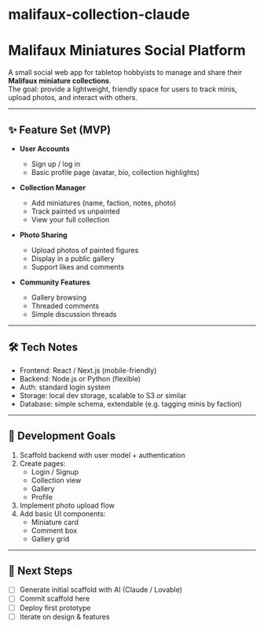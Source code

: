 # malifaux-collection-claude

# Malifaux Miniatures Social Platform

A small social web app for tabletop hobbyists to manage and share their **Malifaux miniature collections**.  
The goal: provide a lightweight, friendly space for users to track minis, upload photos, and interact with others.

---

## ✨ Feature Set (MVP)

- **User Accounts**
  - Sign up / log in
  - Basic profile page (avatar, bio, collection highlights)

- **Collection Manager**
  - Add miniatures (name, faction, notes, photo)
  - Track painted vs unpainted
  - View your full collection

- **Photo Sharing**
  - Upload photos of painted figures
  - Display in a public gallery
  - Support likes and comments

- **Community Features**
  - Gallery browsing
  - Threaded comments
  - Simple discussion threads

---

## 🛠️ Tech Notes

- Frontend: React / Next.js (mobile-friendly)
- Backend: Node.js or Python (flexible)
- Auth: standard login system
- Storage: local dev storage, scalable to S3 or similar
- Database: simple schema, extendable (e.g. tagging minis by faction)

---

## 🚀 Development Goals

1. Scaffold backend with user model + authentication
2. Create pages:
   - Login / Signup
   - Collection view
   - Gallery
   - Profile
3. Implement photo upload flow
4. Add basic UI components:
   - Miniature card
   - Comment box
   - Gallery grid

---

## 📝 Next Steps

- [ ] Generate initial scaffold with AI (Claude / Lovable)
- [ ] Commit scaffold here
- [ ] Deploy first prototype
- [ ] Iterate on design & features
